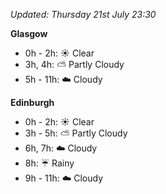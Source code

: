 *Updated: Thursday 21st July 23:30*

**Glasgow**

* 0h - 2h: :sunny: Clear
* 3h, 4h: :partly_sunny: Partly Cloudy
* 5h - 11h: :cloud: Cloudy

**Edinburgh**

* 0h - 2h: :sunny: Clear
* 3h - 5h: :partly_sunny: Partly Cloudy
* 6h, 7h: :cloud: Cloudy
* 8h: :umbrella: Rainy
* 9h - 11h: :cloud: Cloudy
